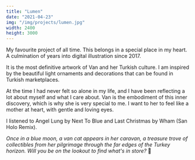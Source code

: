 ```yaml
---
title: "Lumen"
date: "2021-04-23"
img: "/img/projects/lumen.jpg"
width: 2400
height: 3000
---
```


My favourite project of all time. This belongs in a special place in my heart. A culmination of years into digital illustration since 2017.

It is the most definitive artwork of Van and her Turkish culture. I am inspired by the beautiful light ornaments and decorations that can be found in Turkish marketplaces.

At the time I had never felt so alone in my life, and I have been reflecting a lot about myself and what I care about. Van is the embodiment of this inner discovery, which is why she is very special to me. I want to her to feel like a mother at heart, with gentle and loving eyes.

I listened to Angel Lung by Next To Blue and Last Christmas by Wham (San Holo Remix).

_Once in a blue moon, a van cat appears in her caravan, a treasure trove of collectibles from her pilgrimage through the far edges of the Turkey horizon. Will you be on the lookout to find what's in store?_ 🌙
